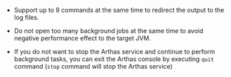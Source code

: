 - Support up to 8 commands at the same time to redirect the output to the log files.

- Do not open too many background jobs at the same time to avoid negative performance effect to the target JVM.

- If you do not want to stop the Arthas service and continue to perform background tasks, you can exit the Arthas console by executing `quit` command (`stop` command will stop the Arthas service)
